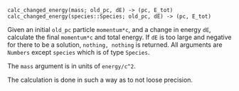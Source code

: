 ```
calc_changed_energy(mass; old_pc, dE) -> (pc, E_tot)
calc_changed_energy(species::Species; old_pc, dE) -> (pc, E_tot)
```

Given an initial `old_pc` particle `momentum*c`, and a change in energy `dE`, calculate the final `momentum*c` and total energy. If `dE` is too large and negative for there to be a solution, `nothing, nothing` is returned. All arguments are `Numbers` except `species` which is of type `Species`.

The `mass` argument is in units of `energy/c^2`.

The calculation is done in such a way as to not loose precision.

